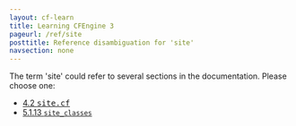 ```yaml
---
layout: cf-learn
title: Learning CFEngine 3
pageurl: /ref/site
posttitle: Reference disambiguation for 'site'
navsection: none
---
```


The term 'site' could refer to several sections in the documentation. Please choose one:

- [4.2 <samp><span class="file">site.cf</span></samp>](https://cfengine.com/manuals/cf3-reference#site.cf)
- [5.1.13 <code>site_classes</code>](https://cfengine.com/manuals/cf3-reference#site_classes-in-common)

